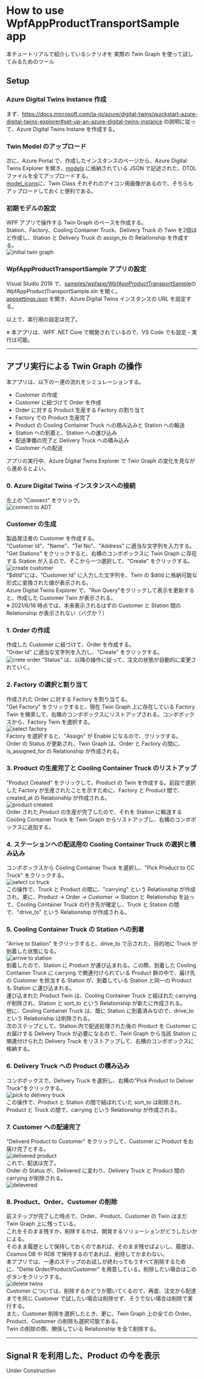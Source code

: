 # How to use WpfAppProductTransportSample app  
本チュートリアルで紹介しているシナリオを 実際の Twin Graph を使って試してみるためのツール  
## Setup  
### Azure Digital Twins Instance 作成  
まず、https://docs.microsoft.com/ja-jp/azure/digital-twins/quickstart-azure-digital-twins-explorer#set-up-an-azure-digital-twins-instance の説明に従って、Azure Digital Twins Instane を作成する。  

### Twin Model のアップロード
次に、Azure Portal で、作成したインスタンスのページから、Azure Digital Twins Explorer を開き、[models](/models) に格納されている JSON で記述された、DTDL ファイルを全てアップロードする。  
[model_icons](/model_icons)に、Twin Class それぞれのアイコン用画像があるので、そちらもアップロードしておくと便利である。  

### 初期モデルの設定  
WPF アプリで操作する Twin Graph のベースを作成する。  
Station、Factory、Cooling Container Truck、Delivery Truck の Twin を2個ほど作成し、Station と Delivery Truck の assign_to の Relationship を作成する。  
![initial twin graph](../images/adt_initial_twin_graph.svg)  

### WpfAppProductTransportSample アプリの設定  
Visual Studio 2019 で、[samples/wpfapp/WpfAppProductTransportSample](.)の WpfAppProductTransportSample.sln を開く。  
[appsettings.json](WpfAppProductTransportSample/appsettings.json) を開き、Azure Digital Twins インスタンスの URL を設定する。  

以上で、実行用の設定は完了。  

※ 本アプリは、WPF .NET Core で開発されているので、VS Code でも設定・実行は可能。  

---
## アプリ実行による Twin Graph の操作  
本アプリは、以下の一連の流れをシミュレーションする。  
- Customer の作成  
- Customer に紐づけて Order を作成  
- Order に対する Product 生産する Factory の割り当て  
- Factory での Product 生産完了  
- Product の Cooling Container Truck への積み込みと Station への輸送  
- Station への到着と、Station への運び込み  
- 配送準備の完了と Delivery Truck への積み込み  
- Customer への配送  

アプリの実行中、Azure Digital Twins Explorer で Twin Graph の変化を見ながら進めるとよい。  

### 0. Azure Digital Twins インスタンスへの接続  
左上の "Connect" をクリック。  
![connect to ADT](../images/connect_to_adt.svg)  

### Customer の生成  
製品発注者の Customer を作成する。  
"Customer Id"、"Name"、"Tel No"、"Address" に適当な文字列を入力する。  
"Get Stations" をクリックすると、右横のコンボボックスに Twin Graph に存在する Station が入るので、そこから一つ選択して、"Create" をクリックする。  
![create customer](../images/create_customer.svg)  
"$dtId"には、"Customer Id" に入力した文字列を、Twin の $dtId に格納可能な形式に変換された値が表示される。  
Azure Digital Twins Explorer で、"Run Query"をクリックして表示を更新すると、作成した Customer Twin が表示される。  
※ 2021/6/16 時点では、本来表示されるはずの Customer と Station 間の Relationship が表示されない（バグか？）  

### 1. Order の作成  
作成した Customer に紐づけて、Order を作成する。  
"Order Id" に適当な文字列を入力し、"Create" をクリックする。  
![crete order](../images/create_order.svg)
"Status" は、以降の操作に従って、注文の状態が自動的に変更されていく。  

### 2. Factory の選択と割り当て  
作成された Order に対する Factory を割り当てる。  
"Get Factory" をクリックすると、現在 Twin Graph 上に存在している Factory Twin を検索して、右隣のコンボボックスにリストアップされる。コンボボックスから、Factory Twin を選択する。  
![select factory](../images/select_factory.svg)  
Factory を選択すると、"Assign" が Enable になるので、クリックする。  
Order の Status が更新され、Twin Graph は、Order と Factory の間に、is_assigned_for の Relationship が作成される。  

### 3. Product の生産完了と Cooling Container Truck のリストアップ  
"Product Created" をクリックして、Product の Twin を作成する。前段で選択した Factory が生産されたことを示すために、Factory と Product 間で、created_at の Relationship が作成される。  
![product created](../images/created_product.svg)  
Order された Product の生産が完了したので、それを Station に輸送する Cooling Container Truck を Twin Graph からリストアップし、右横のコンボボックスに追加する。  

### 4. ステーションへの配送用の Cooling Container Truck の選択と積み込み  
コンボボックスから Cooling Container Truck を選択し、"Pick Product to CC Truck" をクリックする。  
![select cc truck](../images/select_cctruck.svg)  
この操作で、Truck と Product の間に、"carrying" という Relationship が作成され、更に、Product → Order → Customer → Station と Relationship を辿って、Cooling Container Truck の行き先が確定し、Truck と Station の間で、"drive_to" という Relationship が作成される。  

### 5. Cooling Container Truck の Station への到着  
"Arrive to Station" をクリックすると、drive_to で示された、目的地に Truck が到着した状態になる。  
![arrive to station](../images/arrive_to_station.svg)  
到着したので、Station に Product が運び込まれる。この際、到着した Cooling Container Truck に carrying で関連付けられている Product 群の中で、届け先の Customer を担当する Station が、到着している Station と同一の Product も Station に運び込まれる。  
運び込まれた Product Twin は、Cooling Container Truck と結ばれた carrying が削除され、Station と sort_to という Relationship が新たに作成される。  
他に、Cooling Container Truck は、既に Station に到着済みなので、drive_to という Relationship は削除される。  
次のステップとして、Station 内で配送処理された後の Product を Customer にお届けする Delivery Truck が必要になるので、Twin Graph から当該 Station に関連付けられた Delivery Truck をリストアップして、右横のコンボボックスに格納する。  

### 6. Delivery Truck への Product の積み込み  
コンボボックスで、Delivery Truck を選択し、右横の"Pick Product to Deliver Truck"をクリックする。  
![pick to delivery truck](../images/pick_to_dtruck.svg)  
この操作で、Product と Station の間で結ばれていた sort_to は削除され、Product と Truck の間で、carrying という Relationship が作成される。  

### 7. Customer への配達完了  
"Deliverd Product to Customer" をクリックして、Customer に Product をお届け完了とする。  
![delivered product](../images/delivered_product.svg)  
これで、配送は完了。  
Order の Status が、Delivered に変わり、Delivery Truck と Product 間の carrying が削除される。  
![delevered](../images/delivered.svg)  
### 8. Product、Order、Customer の削除  
前ステップが完了した時点で、Order、Product、Customer の Twin はまだ Twin Graph 上に残っている。  
これをそのまま残すか、削除するかは、開発するソリューションがどうしたいかによる。  
そのまま履歴として保持しておくのであれば、そのまま残せばよいし、履歴は、Cosmos DB や RDB で保持するのであれば、削除してかまわない。  
本アプリでは、一連のステップのお試しが終わってもうすべて削除するために、"Delite Order/Product/Customer" を用意している。削除したい場合はこのボタンをクリックする。  
![delete twins](../images/delete_order_product_customer.svg)  
Customer については、削除するかどうか聞いてくるので、再度、注文から配達までを同じ Customer で試したい場合は削除せず、そうでない場合は削除で実行する。  
また、Customer 削除を選択したとき、更に、Twin Graph 上の全ての Order、Product、Customer の削除も選択可能である。  
Twin の削除の際、関係している Relationship を全て削除する。  

---
## Signal R を利用した、Product の今を表示  
Under Construction  
